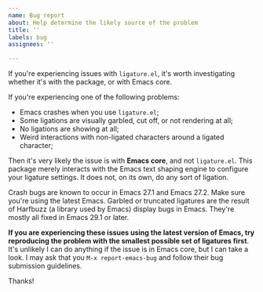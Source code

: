 ```yaml
---
name: Bug report
about: Help determine the likely source of the problem
title: ''
labels: bug
assignees: ''

---
```


If you're experiencing issues with `ligature.el`, it's worth investigating whether it's with the package, or with Emacs core.

If you're experiencing one of the following problems:

- Emacs crashes when you use `ligature.el`;
- Some ligations are visually garbled, cut off, or not rendering at all;
- No ligations are showing at all;
- Weird interactions with non-ligated characters around a ligated character;

Then it's very likely the issue is with **Emacs core**, and not `ligature.el`. This package merely interacts with the Emacs text shaping engine to configure your ligature settings. It does not, on its own, do any sort of ligation.

Crash bugs are known to occur in Emacs 27.1 and Emacs 27.2. Make sure you're using the latest Emacs. Garbled or truncated ligatures are the result of Harfbuzz (a library used by Emacs) display bugs in Emacs. They're mostly all fixed in Emacs 29.1 or later.

**If you are experiencing these issues using the latest version of Emacs, try reproducing the problem with the smallest possible set of ligatures first**. It's unlikely I can do anything if the issue is in Emacs core, but I can take a look. I may ask that you `M-x report-emacs-bug` and follow their bug submission guidelines.

Thanks!
